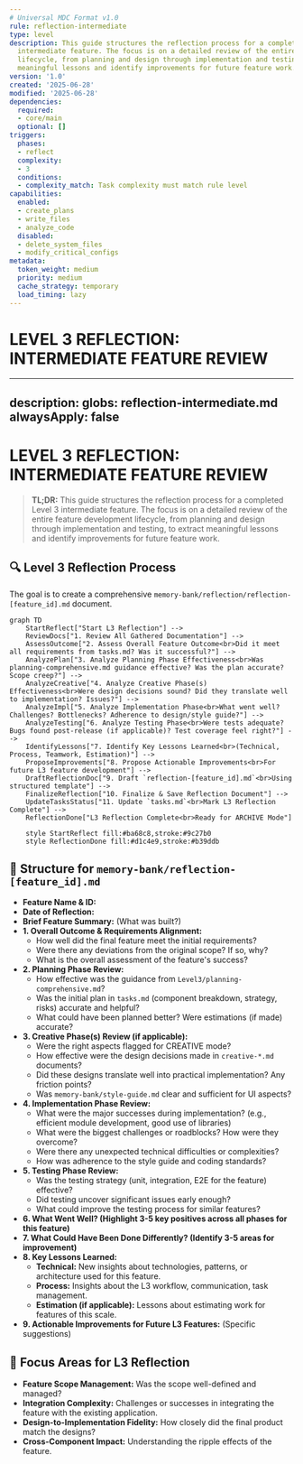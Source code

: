```yaml
---
# Universal MDC Format v1.0
rule: reflection-intermediate
type: level
description: This guide structures the reflection process for a completed Level 3
  intermediate feature. The focus is on a detailed review of the entire feature development
  lifecycle, from planning and design through implementation and testing, to extract
  meaningful lessons and identify improvements for future feature work.
version: '1.0'
created: '2025-06-28'
modified: '2025-06-28'
dependencies:
  required:
  - core/main
  optional: []
triggers:
  phases:
  - reflect
  complexity:
  - 3
  conditions:
  - complexity_match: Task complexity must match rule level
capabilities:
  enabled:
  - create_plans
  - write_files
  - analyze_code
  disabled:
  - delete_system_files
  - modify_critical_configs
metadata:
  token_weight: medium
  priority: medium
  cache_strategy: temporary
  load_timing: lazy
---
```


# LEVEL 3 REFLECTION: INTERMEDIATE FEATURE REVIEW

---
description: 
globs: reflection-intermediate.md
alwaysApply: false
---
# LEVEL 3 REFLECTION: INTERMEDIATE FEATURE REVIEW

> **TL;DR:** This guide structures the reflection process for a completed Level 3 intermediate feature. The focus is on a detailed review of the entire feature development lifecycle, from planning and design through implementation and testing, to extract meaningful lessons and identify improvements for future feature work.

## 🔍 Level 3 Reflection Process

The goal is to create a comprehensive `memory-bank/reflection/reflection-[feature_id].md` document.

```mermaid
graph TD
    StartReflect["Start L3 Reflection"] -->
    ReviewDocs["1. Review All Gathered Documentation"] -->
    AssessOutcome["2. Assess Overall Feature Outcome<br>Did it meet all requirements from tasks.md? Was it successful?"] -->
    AnalyzePlan["3. Analyze Planning Phase Effectiveness<br>Was planning-comprehensive.md guidance effective? Was the plan accurate? Scope creep?"] -->
    AnalyzeCreative["4. Analyze Creative Phase(s) Effectiveness<br>Were design decisions sound? Did they translate well to implementation? Issues?"] -->
    AnalyzeImpl["5. Analyze Implementation Phase<br>What went well? Challenges? Bottlenecks? Adherence to design/style guide?"] -->
    AnalyzeTesting["6. Analyze Testing Phase<br>Were tests adequate? Bugs found post-release (if applicable)? Test coverage feel right?"] -->
    IdentifyLessons["7. Identify Key Lessons Learned<br>(Technical, Process, Teamwork, Estimation)"] -->
    ProposeImprovements["8. Propose Actionable Improvements<br>For future L3 feature development"] -->
    DraftReflectionDoc["9. Draft `reflection-[feature_id].md`<br>Using structured template"] -->
    FinalizeReflection["10. Finalize & Save Reflection Document"] -->
    UpdateTasksStatus["11. Update `tasks.md`<br>Mark L3 Reflection Complete"] -->
    ReflectionDone["L3 Reflection Complete<br>Ready for ARCHIVE Mode"]

    style StartReflect fill:#ba68c8,stroke:#9c27b0
    style ReflectionDone fill:#d1c4e9,stroke:#b39ddb
````

## 📝 Structure for `memory-bank/reflection-[feature_id].md`

  * **Feature Name & ID:**
  * **Date of Reflection:**
  * **Brief Feature Summary:** (What was built?)
  * **1. Overall Outcome & Requirements Alignment:**
      * How well did the final feature meet the initial requirements?
      * Were there any deviations from the original scope? If so, why?
      * What is the overall assessment of the feature's success?
  * **2. Planning Phase Review:**
      * How effective was the guidance from `Level3/planning-comprehensive.md`?
      * Was the initial plan in `tasks.md` (component breakdown, strategy, risks) accurate and helpful?
      * What could have been planned better? Were estimations (if made) accurate?
  * **3. Creative Phase(s) Review (if applicable):**
      * Were the right aspects flagged for CREATIVE mode?
      * How effective were the design decisions made in `creative-*.md` documents?
      * Did these designs translate well into practical implementation? Any friction points?
      * Was `memory-bank/style-guide.md` clear and sufficient for UI aspects?
  * **4. Implementation Phase Review:**
      * What were the major successes during implementation? (e.g., efficient module development, good use of libraries)
      * What were the biggest challenges or roadblocks? How were they overcome?
      * Were there any unexpected technical difficulties or complexities?
      * How was adherence to the style guide and coding standards?
  * **5. Testing Phase Review:**
      * Was the testing strategy (unit, integration, E2E for the feature) effective?
      * Did testing uncover significant issues early enough?
      * What could improve the testing process for similar features?
  * **6. What Went Well? (Highlight 3-5 key positives across all phases for this feature)**
  * **7. What Could Have Been Done Differently? (Identify 3-5 areas for improvement)**
  * **8. Key Lessons Learned:**
      * **Technical:** New insights about technologies, patterns, or architecture used for this feature.
      * **Process:** Insights about the L3 workflow, communication, task management.
      * **Estimation (if applicable):** Lessons about estimating work for features of this scale.
  * **9. Actionable Improvements for Future L3 Features:** (Specific suggestions)

## 🎯 Focus Areas for L3 Reflection

  * **Feature Scope Management:** Was the scope well-defined and managed?
  * **Integration Complexity:** Challenges or successes in integrating the feature with the existing application.
  * **Design-to-Implementation Fidelity:** How closely did the final product match the designs?
  * **Cross-Component Impact:** Understanding the ripple effects of the feature.
